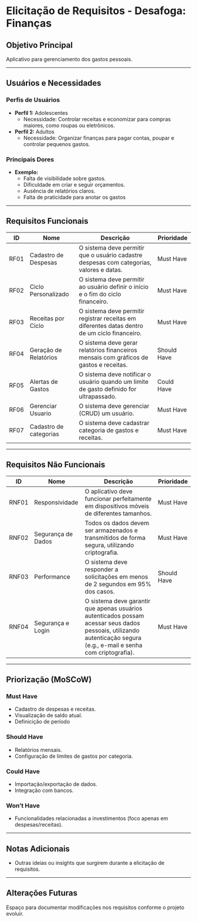 # Elicitação de Requisitos - **Desafoga: Finanças**

## **Objetivo Principal**

Aplicativo para gerenciamento dos gastos pessoais.


---

## **Usuários e Necessidades**

### **Perfis de Usuários**
- **Perfil 1:** Adolescentes 
  - Necessidade: Controlar receitas e economizar para compras maiores, como roupas ou eletrônicos.
- **Perfil 2:** Adultos
  - Necessidade: Organizar finanças para pagar contas, poupar e controlar pequenos gastos.

### **Principais Dores**
- **Exemplo:** 
  - Falta de visibilidade sobre gastos.
  - Dificuldade em criar e seguir orçamentos.
  - Ausência de relatórios claros.
  - Falta de praticidade para anotar os gastos

---

## **Requisitos Funcionais**

| ID     | Nome                      | Descrição                                                                                     | Prioridade  |
|--------|---------------------------|-----------------------------------------------------------------------------------------------|-------------|
| RF01   | Cadastro de Despesas      | O sistema deve permitir que o usuário cadastre despesas com categorias, valores e datas.      | Must Have   |
| RF02   | Ciclo Personalizado       | O sistema deve permitir ao usuário definir o início e o fim do ciclo financeiro.              | Must Have   |
| RF03   | Receitas por Ciclo        | O sistema deve permitir registrar receitas em diferentes datas dentro de um ciclo financeiro. | Must Have   |
| RF04   | Geração de Relatórios     | O sistema deve gerar relatórios financeiros mensais com gráficos de gastos e receitas.        | Should Have |
| RF05   | Alertas de Gastos         | O sistema deve notificar o usuário quando um limite de gasto definido for ultrapassado.       | Could Have  |
| RF06   | Gerenciar Usuario         | O sistema deve gerenciar (CRUD) um usuário.                                                   | Must Have   |
| RF07   | Cadastro de categorias    | O sistema deve cadastrar categoria de gastos e receitas.                                      | Must Have   |


---

## **Requisitos Não Funcionais**

| ID     | Nome                      | Descrição                                                                                     | Prioridade  |
|--------|---------------------------|-----------------------------------------------------------------------------------------------|-------------|
| RNF01  | Responsividade            | O aplicativo deve funcionar perfeitamente em dispositivos móveis de diferentes tamanhos.      | Must Have   |
| RNF02  | Segurança de Dados        | Todos os dados devem ser armazenados e transmitidos de forma segura, utilizando criptografia. | Must Have   |
| RNF03  | Performance               | O sistema deve responder a solicitações em menos de 2 segundos em 95% dos casos.              | Should Have |
| RNF04  | Segurança e Login         | O sistema deve garantir que apenas usuários autenticados possam acessar seus dados pessoais, utilizando autenticação segura (e.g., e-mail e senha com criptografia).                                                              | Must Have   |

---

## **Priorização (MoSCoW)**

### **Must Have**
- Cadastro de despesas e receitas.
- Visualização de saldo atual.
- Definicição de período

### **Should Have**
- Relatórios mensais.
- Configuração de limites de gastos por categoria.

### **Could Have**
- Importação/exportação de dados.
- Integração com bancos.

### **Won’t Have**
- Funcionalidades relacionadas a investimentos (foco apenas em despesas/receitas).

---

## **Notas Adicionais**

- Outras ideias ou insights que surgirem durante a elicitação de requisitos.

---

## **Alterações Futuras**

Espaço para documentar modificações nos requisitos conforme o projeto evoluir.
